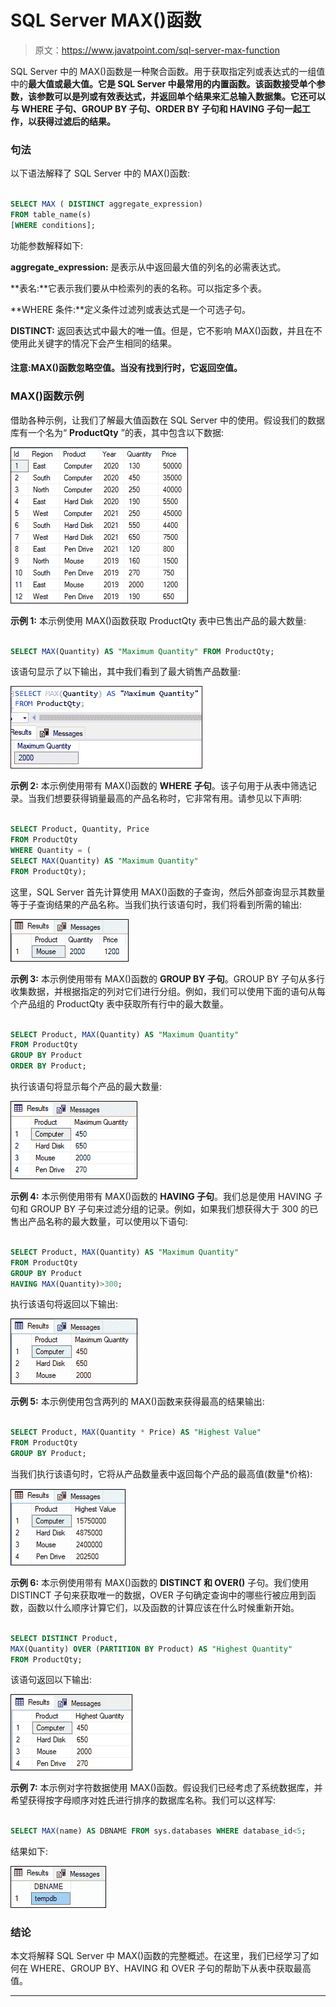 # SQL Server MAX()函数

> 原文：<https://www.javatpoint.com/sql-server-max-function>

SQL Server 中的 MAX()函数是一种聚合函数。用于获取指定列或表达式的一组值中的**最大值或最大值。它是 SQL Server 中最常用的内置函数。该函数接受单个参数，该参数可以是列或有效表达式，并返回单个结果来汇总输入数据集。它还可以与 WHERE 子句、GROUP BY 子句、ORDER BY 子句和 HAVING 子句一起工作，以获得过滤后的结果。**

### 句法

以下语法解释了 SQL Server 中的 MAX()函数:

```sql

SELECT MAX ( DISTINCT aggregate_expression)  
FROM table_name(s)  
[WHERE conditions];

```

功能参数解释如下:

**aggregate_expression:** 是表示从中返回最大值的列名的必需表达式。

**表名:**它表示我们要从中检索列的表的名称。可以指定多个表。

**WHERE 条件:**定义条件过滤列或表达式是一个可选子句。

**DISTINCT:** 返回表达式中最大的唯一值。但是，它不影响 MAX()函数，并且在不使用此关键字的情况下会产生相同的结果。

#### 注意:MAX()函数忽略空值。当没有找到行时，它返回空值。

### MAX()函数示例

借助各种示例，让我们了解最大值函数在 SQL Server 中的使用。假设我们的数据库有一个名为“ **ProductQty** ”的表，其中包含以下数据:

![SQL server max function](img/7ea4f5bec835fcfd9d1be6bbf1d7bf46.png)

**示例 1:** 本示例使用 MAX()函数获取 ProductQty 表中已售出产品的最大数量:

```sql

SELECT MAX(Quantity) AS "Maximum Quantity" FROM ProductQty;

```

该语句显示了以下输出，其中我们看到了最大销售产品数量:

![SQL server max function](img/f86cc09e67a80224cd809768a949ca8e.png)

**示例 2:** 本示例使用带有 MAX()函数的 **WHERE** **子句**。该子句用于从表中筛选记录。当我们想要获得销量最高的产品名称时，它非常有用。请参见以下声明:

```sql

SELECT Product, Quantity, Price
FROM ProductQty
WHERE Quantity = (
SELECT MAX(Quantity) AS "Maximum Quantity" 
FROM ProductQty); 

```

这里，SQL Server 首先计算使用 MAX()函数的子查询，然后外部查询显示其数量等于子查询结果的产品名称。当我们执行该语句时，我们将看到所需的输出:

![SQL server max function](img/aff0bd915b5faa803a8cb4bb32e5a2ef.png)

**示例 3:** 本示例使用带有 MAX()函数的 **GROUP BY 子句**。GROUP BY 子句从多行收集数据，并根据指定的列对它们进行分组。例如，我们可以使用下面的语句从每个产品组的 ProductQty 表中获取所有行中的最大数量。

```sql

SELECT Product, MAX(Quantity) AS "Maximum Quantity" 
FROM ProductQty
GROUP BY Product
ORDER BY Product;

```

执行该语句将显示每个产品的最大数量:

![SQL server max function](img/580587402452f6af3c4be1f217c4f8df.png)

**示例 4:** 本示例使用带有 MAX()函数的 **HAVING 子句**。我们总是使用 HAVING 子句和 GROUP BY 子句来过滤分组的记录。例如，如果我们想获得大于 300 的已售出产品名称的最大数量，可以使用以下语句:

```sql

SELECT Product, MAX(Quantity) AS "Maximum Quantity" 
FROM ProductQty
GROUP BY Product
HAVING MAX(Quantity)>300;

```

执行该语句将返回以下输出:

![SQL server max function](img/68e99109a87e9fe803f7d92c080613d2.png)

**示例 5:** 本示例使用包含两列的 MAX()函数来获得最高的结果输出:

```sql

SELECT Product, MAX(Quantity * Price) AS "Highest Value" 
FROM ProductQty
GROUP BY Product; 

```

当我们执行该语句时，它将从产品数量表中返回每个产品的最高值(数量*价格):

![SQL server max function](img/0f32a116876bd81a6a781ad491752960.png)

**示例 6:** 本示例使用带有 MAX()函数的 **DISTINCT 和 OVER()** 子句。我们使用 DISTINCT 子句来获取唯一的数据，OVER 子句确定查询中的哪些行被应用到函数，函数以什么顺序计算它们，以及函数的计算应该在什么时候重新开始。

```sql

SELECT DISTINCT Product, 
MAX(Quantity) OVER (PARTITION BY Product) AS "Highest Quantity"  
FROM ProductQty; 

```

该语句返回以下输出:

![SQL server max function](img/9d79f6ddfe7599b86deeca3dca0c351a.png)

**示例 7:** 本示例对字符数据使用 MAX()函数。假设我们已经考虑了系统数据库，并希望获得按字母顺序对姓氏进行排序的数据库名称。我们可以这样写:

```sql

SELECT MAX(name) AS DBNAME FROM sys.databases WHERE database_id<5;

```

结果如下:

![SQL server max function](img/c2eb27f9246b47d65c8f93d27d98d740.png)

### 结论

本文将解释 SQL Server 中 MAX()函数的完整概述。在这里，我们已经学习了如何在 WHERE、GROUP BY、HAVING 和 OVER 子句的帮助下从表中获取最高值。

* * *